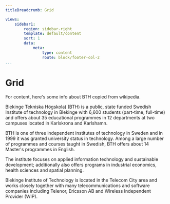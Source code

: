 ```yaml
---
titleBreadcrumb: Grid

views:
    sidebar1:
        region: sidebar-right
        template: default/content
        sort: 1
        data:
            meta:
                type: content
                route: block/footer-col-2
...
```

Grid
==============================================

For content, here's some info about BTH copied from wikipedia.

Blekinge Tekniska Högskola) (BTH) is a public, state funded Swedish Institute of technology in Blekinge with 6,600 students (part-time, full-time) and offers about 35 educational programmes in 12 departments at two campuses located in Karlskrona and Karlshamn.

BTH is one of three independent institutes of technology in Sweden and in 1999 it was granted university status in technology. Among a large number of programmes and courses taught in Swedish, BTH offers about 14 Master's programmes in English.

The institute focuses on applied information technology and sustainable development; additionally also offers programs in industrial economics, health sciences and spatial planning.

Blekinge Institute of Technology is located in the Telecom City area and works closely together with many telecommunications and software companies including Telenor, Ericsson AB and Wireless Independent Provider (WIP).
